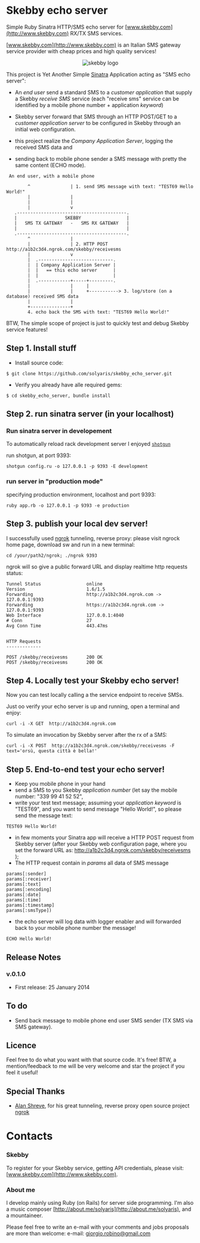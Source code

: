 Skebby echo server
==================

Simple Ruby Sinatra HTTP/SMS echo server for [www.skebby.com](http://www.skebby.com) RX/TX SMS services.


[www.skebby.com](http://www.skebby.com) is an Italian SMS gateway service provider with cheap prices and high quality services! 

<p align="center">
  <img src="http://static.skebby.it/s/i/sms-gratis-business.png" alt="skebby logo">
</p>


This project is Yet Another Simple [Sinatra](http://www.sinatrarb.com/) Application acting as "SMS echo server":

- An *end user* send a standard SMS to a *customer application* that supply a Skebby *receive SMS* service (each "receive sms" service can be identified by a mobile phone number + application *keyword*)

- Skebby server forward that SMS through an HTTP POST/GET to a *customer application server* to be configured in Skebby through an initial web configuration.

- this project realize the *Company Application Server*, logging the received SMS data and 

- sending back to mobile phone sender a SMS message with pretty the same content (ECHO mode).


```
 An end user, with a mobile phone

        ^               | 1. send SMS message with text: "TEST69 Hello World!"
        |               | 
        |               |
        |               v
   .-----------------------------------------.
   |                  SKEBBY                 |
   |   SMS TX GATEWAY   -   SMS RX GATEWAY   |
   |                                         |
   .-----------------------------------------.
        ^               |
        |               | 2. HTTP POST http://a1b2c3d4.ngrok.com/skebby/receivesms
        |               v
        |  .----------------------------.
        |  | Company Application Server | 
        |  |   == this echo server      | 
        |  |                            |
        |  .------------+-----+---------.
        |               |     |
        |               |     +-----------> 3. log/store (on a database) received SMS data
        |               |
        +---------------+
        4. echo back the SMS with text: "TEST69 Hello World!" 

```


BTW, The simple scope of project is just to quickly test and debug Skebby service features! 


## Step 1. Install stuff

- Install source code: 

```
$ git clone https://github.com/solyaris/skebby_echo_server.git
```

- Verify you already have alle required gems: 

```
$ cd skebby_echo_server, bundle install
```


## Step 2. run sinatra server (in your localhost)


### Run sinatra server in developement

To automatically reload rack development server I enjoyed [`shotgun`](https://github.com/rtomayko/shotgun)

run shotgun, at port 9393:

```
shotgun config.ru -o 127.0.0.1 -p 9393 -E development
```


### run server in "production mode"

specifying production environment, localhost and port 9393:

```
ruby app.rb -o 127.0.0.1 -p 9393 -e production
```

## Step 3. publish your local dev server!

I successfully used [ngrok](https://ngrok.com/) tunneling, reverse proxy:
please visit ngrock home page, download sw and run in a new terminal:

```
cd /your/path2/ngrok; ./ngrok 9393
```

ngrok will so give a public forward URL and display realtime http requests status:


	Tunnel Status                 online
	Version                       1.6/1.5
	Forwarding                    http://a1b2c3d4.ngrok.com -> 127.0.0.1:9393
	Forwarding                    https://a1b2c3d4.ngrok.com -> 127.0.0.1:9393
	Web Interface                 127.0.0.1:4040
	# Conn                        27
	Avg Conn Time                 443.47ms


	HTTP Requests
	-------------

	POST /skebby/receivesms       200 OK
	POST /skebby/receivesms       200 OK


## Step 4. Locally test your Skebby echo server!

Now you can test locally calling a the service endpoint to receive SMSs.

Just oo verify your echo server is up and running, open a terminal and enjoy:

```
curl -i -X GET  http://a1b2c3d4.ngrok.com
```

To simulate an invocation by Skebby server after the rx of a SMS:
```
curl -i -X POST  http://a1b2c3d4.ngrok.com/skebby/receivesms -F text='orsù, questa città è bella!'
```

## Step 5. End-to-end test your echo server!

- Keep you mobile phone in your hand 
- send a SMS to you Skebby *application number* (let say the mobile number: "339 99 41 52 52", 
- write your test text message; assuming your *application keyword* is "TEST69", and you want to send  message "Hello World!", so please send the message text:

```
TEST69 Hello World!
```

- in few moments your Sinatra app will receive a HTTP POST request from Skebby server 
(after your Skebby web configuration page, where you set the forward URL as: http://a1b2c3d4.ngrok.com/skebby/receivesms );  
- The HTTP request contain in *params* all data of SMS message 

```
params[:sender]
params[:receiver]
params[:text]
params[:encoding]
params[:date]
params[:time]
params[:timestamp]
params[:smsType])
```	

- the echo server will log data with logger enabler and will forwarded back to your mobile phone number the message!

```
ECHO Hello World!
```


## Release Notes


### v.0.1.0
- First release: 25 January 2014


## To do

- Send back message to mobile phone end user SMS sender (TX SMS via SMS gateway). 


## Licence

Feel free to do what you want with that source code. It's free! 
BTW, a mention/feedback to me will be very welcome and star the project if you feel it useful!


## Special Thanks
- [Alan Shreve](https://github.com/inconshreveable/ngrok), for his great tunneling, reverse proxy open source project [ngrok](https://ngrok.com/)


# Contacts

### Skebby
To register for your Skebby service, getting API credentials, please visit: [www.skebby.com](http://www.skebby.com).

### About me
I develop mainly using Ruby (on Rails) for server side programming. I'm also a music composer [http://about.me/solyaris](http://about.me/solyaris), and a mountaineer.

Please feel free to write an e-mail with your comments and jobs proposals are more than welcome: 
e-mail: [giorgio.robino@gmail.com](mailto:giorgio.robino@gmail.com)
